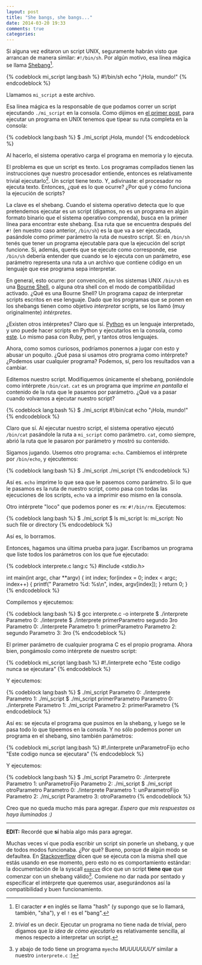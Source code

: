 ```yaml
---
layout: post
title: "She bangs, she bangs..."
date: 2014-03-20 19:33
comments: true
categories:
---
```

Si alguna vez editaron un script UNIX, seguramente habrán visto que arrancan de manera similar: `#!/bin/sh`. Por algún motivo, esa línea mágica se llama [Shebang](0)[^1].

{% codeblock mi_script lang:bash %}
#!/bin/sh
echo "¡Hola, mundo!"
{% endcodeblock %}

Llamamos `mi_script` a este archivo.

Esa línea mágica es la responsable de que podamos correr un script ejecutando `./mi_script` en la consola.<!--more--> Como dijimos en [el primer post](tutorial-c/blog/2013/08/19/arrancando), para ejecutar un programa en UNIX tenemos que tipear su ruta completa en la consola:

{% codeblock lang:bash %}
$ ./mi_script
¡Hola, mundo!
{% endcodeblock %}

Al hacerlo, el sistema operativo carga el programa en memoria y lo ejecuta.

El problema es que un script es texto. Los programas compilados tienen las instrucciones que nuestro procesador entiende, entonces es relativamente trivial ejecutarlo[^2]. Un script tiene texto. Y, adivinaste: el procesador no ejecuta texto. Entonces, ¿qué es lo que ocurre? ¿Por qué y cómo funciona la ejecución de scripts?

La clave es el shebang. Cuando el sistema operativo detecta que lo que pretendemos ejecutar es un script (digamos, no es un programa en algún formato binario que el sistema operativo comprenda), busca en la primer línea para encontrar este shebang. Esa ruta que se encuentra después del `#!` (en nuestro caso anterior, `/bin/sh`) es la que va a ser ejecutada, pasándole como primer parámetro la ruta de nuestro script. Sí: en `/bin/sh` tenés que tener un programa ejecutable para que la ejecución del script funcione. Si, además, querés que se ejecute como corresponde, ese `/bin/sh` debería entender que cuando se lo ejecuta con un parámetro, ese parámetro representa una ruta a un archivo que contiene código en un lenguaje que ese programa sepa interpretar.

En general, esto ocurre: por convención, en los sistemas UNIX `/bin/sh` es una [Bourne Shell](http://es.wikipedia.org/wiki/Bourne_Shell), o alguna otra shell con el modo de compatibilidad activado. ¿Qué es una Bourne Shell? Un programa capaz de interpretar scripts escritos en ese lenguaje. Dado que los programas que se ponen en los shebangs tienen como objetivo _interpretar_ scripts, se los llamó (muy originalmente) _intérpretes_.

¿Existen otros intérpretes? Claro que sí. [Python](https://www.python.org/) es un lenguaje interpretado, y uno puede hacer scripts en Python y ejecutarlos en la consola, como [este](https://github.com/chapuni/llvm-project/blob/bbf3f7262bd18fe1b140ba0db9ada8defa2c839f/klee/scripts/objdump). Lo mismo pasa con Ruby, perl, y tantos otros lenguajes.

Ahora, como somos curiosos, podríamos ponernos a jugar con esto y abusar un poquito. ¿Qué pasa si usamos otro programa como intérprete? ¿Podemos usar cualquier programa? Podemos, sí, pero los resultados van a cambiar.

Editemos nuestro script. Modifiquemos únicamente el shebang, poniéndole como intérprete `/bin/cat`. `cat` es un programa que imprime _en pantalla_ el contenido de la ruta que le pasamos por parámetro. ¿Qué va a pasar cuando volvamos a ejecutar nuestro script?

{% codeblock lang:bash %}
$ ./mi_script
#!/bin/cat
echo "¡Hola, mundo!"
{% endcodeblock %}

Claro que sí. Al ejecutar nuestro script, el sistema operativo ejecutó `/bin/cat` pasándole la ruta a `mi_script` como parámetro. `cat`, como siempre, abrió la ruta que le pasaron por parámetro y mostró su contenido.

Sigamos jugando. Usemos otro programa: `echo`. Cambiemos el intérprete por `/bin/echo`, y ejecutemos:

{% codeblock lang:bash %}
$ ./mi_script
./mi_script
{% endcodeblock %}

Así es. `echo` imprime lo que sea que le pasemos como parámetro. Si lo que le pasamos es la ruta de nuestro script, como pasa con todas las ejecuciones de los scripts, `echo` va a imprimir eso mismo en la consola.

Otro intérprete "loco" que podemos poner es `rm`: `#!/bin/rm`. Ejecutemos:

{% codeblock lang:bash %}
$ ./mi_script
$ ls mi_script
ls: mi_script: No such file or directory
{% endcodeblock %}

Así es, lo borramos.

Entonces, hagamos una última prueba para jugar. Escribamos un programa que liste todos los parámetros con los que fue ejecutado:

{% codeblock interprete.c lang:c %}
#include <stdio.h>

int main(int argc, char **argv) {
  int index;
  for(index = 0; index < argc; index++) {
    printf("  Parametro %d: %s\n", index, argv[index]);
  }
  return 0;
}
{% endcodeblock %}

Compilemos y ejecutemos:

{% codeblock lang:bash %}
$ gcc interprete.c -o interprete
$ ./interprete
  Parametro 0: ./interprete
$ ./interprete primerParametro segundo 3ro
  Parametro 0: ./interprete
  Parametro 1: primerParametro
  Parametro 2: segundo
  Parametro 3: 3ro
{% endcodeblock %}

El primer parámetro de cualquier programa C es el propio programa. Ahora bien, pongámoslo como intérprete de nuestro script:

{% codeblock mi_script lang:bash %}
#!./interprete
echo "Este codigo nunca se ejecutara"
{% endcodeblock %}

Y ejecutemos:

{% codeblock lang:bash %}
$ ./mi_script
  Parametro 0: ./interprete
  Parametro 1: ./mi_script
$ ./mi_script primerParametro
  Parametro 0: ./interprete
  Parametro 1: ./mi_script
  Parametro 2: primerParametro
{% endcodeblock %}

Así es: se ejecuta el programa que pusimos en la shebang, y luego se le pasa todo lo que tipeemos en la consola. Y no sólo podemos poner un programa en el shebang, sino también parámetros:

{% codeblock mi_script lang:bash %}
#!./interprete unParametroFijo
echo "Este codigo nunca se ejecutara"
{% endcodeblock %}

Y ejecutemos:

{% codeblock lang:bash %}
$ ./mi_script
  Parametro 0: ./interprete
  Parametro 1: unParametroFijo
  Parametro 2: ./mi_script
$ ./mi_script otroParametro
  Parametro 0: ./interprete
  Parametro 1: unParametroFijo
  Parametro 2: ./mi_script
  Parametro 3: otroParametro
{% endcodeblock %}

Creo que no queda mucho más para agregar. _Espero que mis respuestas os haya iluminados :)_

<hr>

**EDIT:** Recordé que **sí** había algo más para agregar.

Muchas veces ví que podía escribir un script sin ponerle un shebang, y que de todos modos funcionaba. ¿Por qué? Bueno, porque de algún modo se defaultea. En [Stackoverflow](http://stackoverflow.com/a/9945113/641451) dicen que se ejecuta con la misma shell que estás usando en ese momento, pero esto no es comportamiento estándar: la documentación de la syscall [`execve`](http://linux.die.net/man/2/execve) dice que un script **tiene que** que comenzar con un shebang válido[^3]. Conviene no dar nada por sentado y especificar el intérprete que queremos usar, asegurándonos así la compatibilidad y buen funcionamiento.

[0]: http://en.wikipedia.org/wiki/Shebang_(Unix)
[^1]: El caracter `#` en inglés se llama "hash" (y supongo que se lo llamará, también, "sha"), y el `!` es el "bang".
[^2]: _trivial_ es un decir. Ejecutar un programa no tiene nada de trivial, pero digamos que _la idea de cómo ejecutarlo_ es relativamente sencilla, al menos respecto a interpretar un script.
[^3]: y abajo de todo tiene un programa `myecho` _MUUUUUUUY_ similar a nuestro `interprete.c` :)
